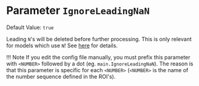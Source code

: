 # Parameter `IgnoreLeadingNaN`
Default Value: `true`

Leading `N`'s will be deleted before further processing.
This is only relevant for models which use `N`!
See [here](../Choosing-the-Model) for details.

!!! Note
    If you edit the config file manually, you must prefix this parameter with `<NUMBER>` followed by a dot (eg. `main.IgnoreLeadingNaN`). The reason is that this parameter is specific for each `<NUMBER>` (`<NUMBER>` is the name of the number sequence defined in the ROI's).
